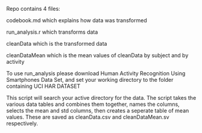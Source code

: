 Repo contains 4 files:

codebook.md 
which explains how data was transformed

run_analysis.r 
which transforms data

cleanData
which is the transformed data

cleanDataMean
which is the mean values of cleanData by subject and by activity

To use run_analysis please download Human Activity Recognition Using Smartphones Data Set, and set your working directory to the folder containing UCI HAR DATASET

This script will search your active directory for the data. The script takes the various data tables and combines them together, names the columns, selects the mean and std columns, then creates a seperate table of mean values. These are saved as cleanData.csv and cleanDataMean.sv respectively.
